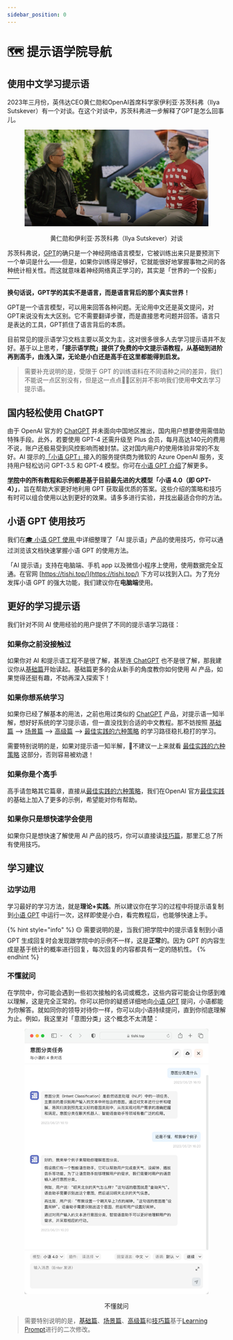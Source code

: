 ```yaml
---
sidebar_position: 0
---
```


# 🗺️ 提示语学院导航

## 使用中文学习提示语

2023年三月份，英伟达CEO黄仁勋和OpenAI首席科学家伊利亚·苏茨科弗（Ilya Sutskever）有一个对谈。在这个对谈中，苏茨科弗进一步解释了GPT是怎么回事儿。

<div align="center">

<figure><img src=".gitbook/assets/image(40).png" alt=""><figcaption><p>黄仁勋和伊利亚·苏茨科弗（Ilya Sutskever）对谈</p></figcaption></figure>

</div>

苏茨科弗说，[GPT](https://tishi.top/chat)的确只是一个神经网络语言模型，它被训练出来只是要预测下一个单词是什么——但是，如果你训练得足够好，它就能很好地掌握事物之间的各种统计相关性。而这就意味着神经网络真正学习的，其实是「世界的一个投影」——

**换句话说，GPT学的其实不是语言，而是语言背后的那个真实世界！**

GPT是一个语言模型，可以用来回答各种问题。无论用中文还是英文提问，对GPT来说没有太大区别。它不需要翻译步骤，而是直接思考问题并回答。语言只是表达的工具，GPT抓住了语言背后的本质。

目前常见的提示语学习文档主要以英文为主，这对很多很多人去学习提示语并不友好。基于以上思考，**「提示语学院」提供了免费的中文提示语教程，从基础到进阶再到高手，由浅入深，无论是小白还是高手在这里都能得到启发。**

> 需要补充说明的是，受限于 GPT 的训练语料在不同语种之间的差异，我们不能说一点区别没有，但是这一点点🤏🏻区别并不影响我们使用**中文**去学习提示语。

## 国内轻松使用 ChatGPT

由于 OpenAI 官方的 [ChatGPT](https://tishi.top/chat) 并未面向中国地区推出，国内用户想要使用需借助特殊手段。此外，若要使用 GPT-4 还需升级至 Plus 会员，每月高达140元的费用不说，账户还极易受到风控影响而被封禁。这对国内用户的使用体验非常的不友好。AI 提示的[「小语 GPT」](https://tishi.top/chat)接入的服务提供商为微软的 Azure OpenAI 服务，支持用户轻松访问 GPT-3.5 和 GPT-4 模型。你可在[小语 GPT 介绍](xiaoyu.md)了解更多。

[**学院**](https://tishi.top/learn)**中的所有教程和示例都是基于目前最先进的大模型「小语 4.0（即 GPT-4）」**，旨在帮助大家更好地利用 GPT 获取最优质的答案。这些介绍的策略和技巧有时可以组合使用以达到更好的效果。请多多进行实验，并找出最适合你的方法。

## 小语 GPT 使用技巧

我们在[🎓 小语 GPT 使用 ](xiao-yu-gpt-shi-yong.md)中详细整理了「AI 提示语」产品的使用技巧，你可以通过浏览该文档快速掌握小语 GPT 的使用方法。

「AI 提示语」支持在电脑端、手机 app 以及微信小程序上使用，使用数据完全互通。在官网 [https://tishi.top/](https://tishi.top/) 下方可以找到入口。为了充分发挥小语 GPT 的强大功能，我们建议你在**电脑端**使用。

## 更好的学习提示语

我们针对不同 AI 使用经验的用户提供了不同的提示语学习路径：

### 如果你之前没接触过

如果你对 AI 和提示语工程不是很了解，甚至连[ ChatGPT](https://tishi.top/chat) 也不是很了解，那我建议你从[基础篇](basic/)开始读起。基础篇更多的会从新手的角度教你如何使用 AI 产品，如果觉得还挺有趣，不妨再深入探索下！

### 如果你想系统学习

如果你已经了解基本的用法，之前也用过类似的 [ChatGPT](https://tishi.top/chat) 产品，对提示语一知半解，想好好系统的学习提示语，但一直没找到合适的中文教程。那不妨按照 [基础篇](basic/) --> [场景篇](scenario/) --> [高级篇](advanced/) --> [最佳实践的六种策略](best-practice/) 的学习路径稳扎稳打的学习。

需要特别说明的是，如果对提示语一知半解，🚫不建议一上来就看 [最佳实践的六种策略](best-practice/) 这部分，否则容易被劝退！

### 如果你是个高手

高手请忽略其它篇章，直接从[最佳实践的六种策略](best-practice/)，我们在OpenAI 官方[最佳实践](https://platform.openai.com/docs/guides/gpt-best-practices)的基础上加入了更多的示例，希望能对你有帮助。

### 如果你只是想快速学会使用

如果你只是想快速了解使用 AI 产品的技巧，你可以直接读[技巧篇](tips/)，那里汇总了所有使用技巧。

## 学习建议

### 边学边用

学习最好的学习方法，就是**理论+实践**。所以建议你在学习的过程中将提示语复制到[小语 GPT](https://tishi.top/chat) 中运行一次，这样即使是小白，看完教程后，也能够快速上手。

{% hint style="info" %}
🟡 需要说明的是，当我们把学院中的提示语复制到小语 GPT 生成回复时会发现跟学院中的示例不一样，这是**正常**的。因为 GPT 的内容生成是基于统计的概率进行回复，每次回复的内容都具有一定的随机性。
{% endhint %}

### 不懂就问

在学院中，你可能会遇到一些初次接触的名词或概念，这些内容可能会让你感到难以理解，这是完全正常的。你可以把你的疑惑详细地向[小语 GPT](https://tishi.top/chat) 提问，小语都能为你解答。就如同你的领导对待你一样，你可以向小语持续提问，直到你彻底理解为止。例如，我这里对「意图分类」这个概念不太清楚：

<div align="center">

<figure><img src=".gitbook/assets/alwaysASK.jpg" alt="" width="563"><figcaption><p>不懂就问</p></figcaption></figure>

</div>

> 需要特别说明的是，[基础篇](basic/)、[场景篇](scenario/)、[高级篇](advanced/)和[技巧篇](tips/)基于[Learning Prompt](https://learningprompt.wiki/)进行的二次修改。
